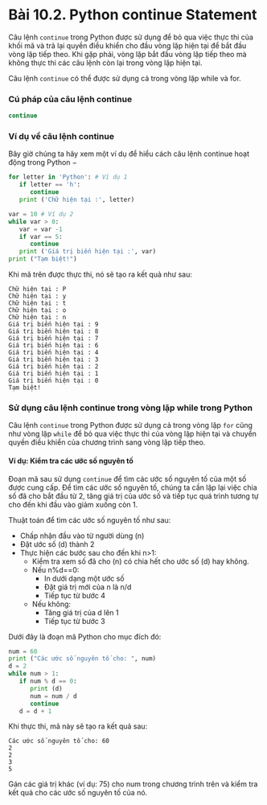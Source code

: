 # Bài 10.2. Python continue Statement

Câu lệnh `continue` trong Python được sử dụng để bỏ qua việc thực thi của khối mã và trả lại quyền điều khiển cho đầu vòng lặp hiện tại để bắt đầu vòng lặp tiếp theo. Khi gặp phải, vòng lặp bắt đầu vòng lặp tiếp theo mà không thực thi các câu lệnh còn lại trong vòng lặp hiện tại.

Câu lệnh `continue` có thể được sử dụng cả trong vòng lặp while và for.

### Cú pháp của câu lệnh continue

```python
continue
```

### Ví dụ về câu lệnh continue

Bây giờ chúng ta hãy xem một ví dụ để hiểu cách câu lệnh continue hoạt động trong Python −

```python
for letter in 'Python': # Ví dụ 1
   if letter == 'h':
      continue
   print ('Chữ hiện tại :', letter)

var = 10 # Ví dụ 2
while var > 0:
   var = var -1
   if var == 5:
      continue
   print ('Giá trị biến hiện tại :', var)
print ("Tạm biệt!")
```

Khi mã trên được thực thi, nó sẽ tạo ra kết quả như sau:

```
Chữ hiện tại : P
Chữ hiện tại : y
Chữ hiện tại : t
Chữ hiện tại : o
Chữ hiện tại : n
Giá trị biến hiện tại : 9
Giá trị biến hiện tại : 8
Giá trị biến hiện tại : 7
Giá trị biến hiện tại : 6
Giá trị biến hiện tại : 4
Giá trị biến hiện tại : 3
Giá trị biến hiện tại : 2
Giá trị biến hiện tại : 1
Giá trị biến hiện tại : 0
Tạm biệt!
```

### Sử dụng câu lệnh continue trong vòng lặp while trong Python

Câu lệnh `continue` trong Python được sử dụng cả trong vòng lặp `for` cũng như vòng lặp `while` để bỏ qua việc thực thi của vòng lặp hiện tại và chuyển quyền điều khiển của chương trình sang vòng lặp tiếp theo.

#### Ví dụ: Kiểm tra các ước số nguyên tố

Đoạn mã sau sử dụng `continue` để tìm các ước số nguyên tố của một số được cung cấp. Để tìm các ước số nguyên tố, chúng ta cần lặp lại việc chia số đã cho bắt đầu từ 2, tăng giá trị của ước số và tiếp tục quá trình tương tự cho đến khi đầu vào giảm xuống còn 1.

Thuật toán để tìm các ước số nguyên tố như sau:

- Chấp nhận đầu vào từ người dùng (n)
- Đặt ước số (d) thành 2
- Thực hiện các bước sau cho đến khi n>1:
  - Kiểm tra xem số đã cho (n) có chia hết cho ước số (d) hay không.
  - Nếu n%d==0:
    - In dưới dạng một ước số
    - Đặt giá trị mới của n là n/d
    - Tiếp tục từ bước 4
  - Nếu không:
    - Tăng giá trị của d lên 1
    - Tiếp tục từ bước 3

Dưới đây là đoạn mã Python cho mục đích đó:

```python
num = 60
print ("Các ước số nguyên tố cho: ", num)
d = 2
while num > 1:
   if num % d == 0:
      print (d)
      num = num / d
      continue
   d = d + 1
```

Khi thực thi, mã này sẽ tạo ra kết quả sau:

```
Các ước số nguyên tố cho: 60
2
2
3
5
```

Gán các giá trị khác (ví dụ: 75) cho num trong chương trình trên và kiểm tra kết quả cho các ước số nguyên tố của nó.